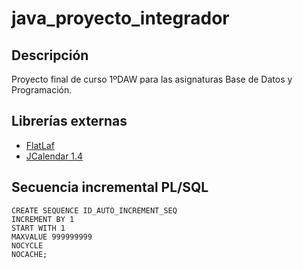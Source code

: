 # java_proyecto_integrador

## Descripción

Proyecto final de curso 1ºDAW para las asignaturas Base de Datos y Programación.

## Librerías externas

- [FlatLaf](https://www.formdev.com/flatlaf/)
- [JCalendar 1.4](https://toedter.com/jcalendar/)

## Secuencia incremental PL/SQL

```
CREATE SEQUENCE ID_AUTO_INCREMENT_SEQ
INCREMENT BY 1
START WITH 1
MAXVALUE 999999999
NOCYCLE
NOCACHE;
```